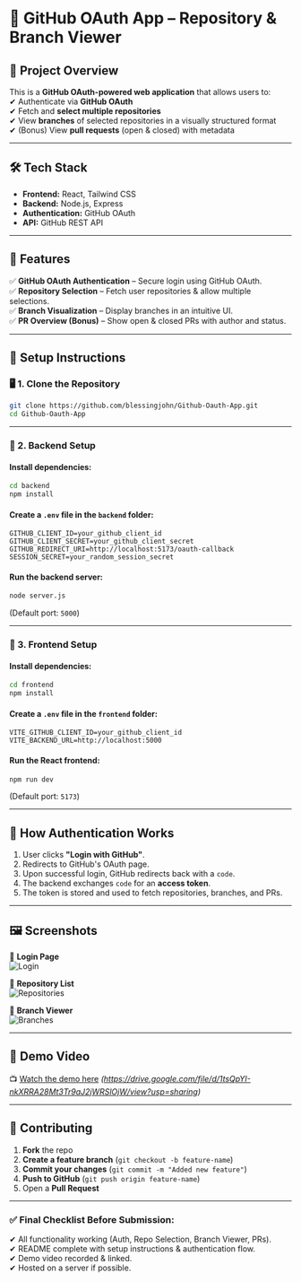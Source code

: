 # 🚀 GitHub OAuth App – Repository & Branch Viewer

## 📌 Project Overview

This is a **GitHub OAuth-powered web application** that allows users to:  
✔ Authenticate via **GitHub OAuth**  
✔ Fetch and **select multiple repositories**  
✔ View **branches** of selected repositories in a visually structured format  
✔ (Bonus) View **pull requests** (open & closed) with metadata

---

## 🛠 Tech Stack

- **Frontend:** React, Tailwind CSS
- **Backend:** Node.js, Express
- **Authentication:** GitHub OAuth
- **API:** GitHub REST API

---

## 🎯 Features

✅ **GitHub OAuth Authentication** – Secure login using GitHub OAuth.  
✅ **Repository Selection** – Fetch user repositories & allow multiple selections.  
✅ **Branch Visualization** – Display branches in an intuitive UI.  
✅ **PR Overview (Bonus)** – Show open & closed PRs with author and status.

---

## 🚀 Setup Instructions

### 🖥 1. Clone the Repository

```bash
git clone https://github.com/blessingjohn/Github-Oauth-App.git
cd Github-Oauth-App
```

---

### 📌 2. Backend Setup

#### Install dependencies:

```bash
cd backend
npm install
```

#### Create a `.env` file in the `backend` folder:

```plaintext
GITHUB_CLIENT_ID=your_github_client_id
GITHUB_CLIENT_SECRET=your_github_client_secret
GITHUB_REDIRECT_URI=http://localhost:5173/oauth-callback
SESSION_SECRET=your_random_session_secret
```

#### Run the backend server:

```bash
node server.js
```

(Default port: `5000`)

---

### 🎨 3. Frontend Setup

#### Install dependencies:

```bash
cd frontend
npm install
```

#### Create a `.env` file in the `frontend` folder:

```plaintext
VITE_GITHUB_CLIENT_ID=your_github_client_id
VITE_BACKEND_URL=http://localhost:5000
```

#### Run the React frontend:

```bash
npm run dev
```

(Default port: `5173`)

---

## 🔑 How Authentication Works

1. User clicks **"Login with GitHub"**.
2. Redirects to GitHub's OAuth page.
3. Upon successful login, GitHub redirects back with a `code`.
4. The backend exchanges `code` for an **access token**.
5. The token is stored and used to fetch repositories, branches, and PRs.

---

## 🖼 Screenshots

🚀 **Login Page**  
![Login](https://via.placeholder.com/800x400?text=Login+Page)

📌 **Repository List**  
![Repositories](https://via.placeholder.com/800x400?text=Repositories+List)

🌿 **Branch Viewer**  
![Branches](https://via.placeholder.com/800x400?text=Branch+Viewer)

---

## 🎥 Demo Video

📺 [Watch the demo here](#) _(https://drive.google.com/file/d/1tsQpYI-nkXRRA28Mt3Tr9aJ2jWRSlOjW/view?usp=sharing)_

---

## 🤝 Contributing

1. **Fork** the repo
2. **Create a feature branch** (`git checkout -b feature-name`)
3. **Commit your changes** (`git commit -m "Added new feature"`)
4. **Push to GitHub** (`git push origin feature-name`)
5. Open a **Pull Request**

---

### ✅ Final Checklist Before Submission:

✔ All functionality working (Auth, Repo Selection, Branch Viewer, PRs).  
✔ README complete with setup instructions & authentication flow.  
✔ Demo video recorded & linked.  
✔ Hosted on a server if possible.
